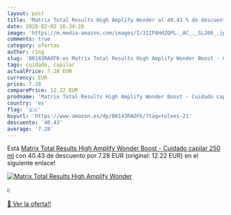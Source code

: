 ```yaml
---
layout: post
title: 'Matrix Total Results High Amplify Wonder al 40.43 % de descuento'
date: 2020-02-02 16:34:28
image: 'https://m.media-amazon.com/images/I/31IPAHdZQPL._AC_._SL200_.jpg'
comments: true
category: ofertas
author: ring
slug: 'B0143RAOF6-es Matrix Total Results High Amplify Wonder Boost - Cuidado...'
tags: cuidado, capilar
actualPrice: 7.28 EUR
currency: EUR
price: 7.28
comparePrice: 12.22 EUR
prodname: 'Matrix Total Results High Amplify Wonder Boost - Cuidado capilar  250 ml'
country: 'es'
flag: '🇪🇸'
buyurl: 'https://www.amazon.es/dp/B0143RAOF6/?tag=tolees-21'
descuento: '40.43'
average: '7.28'
---
```


Está [Matrix Total Results High Amplify Wonder Boost - Cuidado capilar  250 ml](https://www.amazon.es/dp/B0143RAOF6/?tag=tolees-21) con 40.43 de descuento por 7.28 EUR (original: 12.22 EUR) en el siguiente enlace!

[![Matrix Total Results High Amplify Wonder](https://m.media-amazon.com/images/I/31IPAHdZQPL._AC_._SL200_.jpg)](https://www.amazon.es/dp/B0143RAOF6/?tag=tolees-21)

ℹ️:


[🛒 Ver la oferta!!](https://www.amazon.es/dp/B0143RAOF6/?tag=tolees-21)
